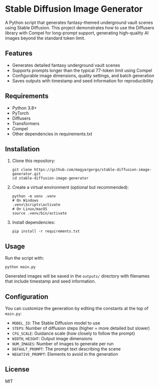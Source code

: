 # Stable Diffusion Image Generator

A Python script that generates fantasy-themed underground vault scenes using Stable Diffusion. This project demonstrates how to use the Diffusers library with Compel for long-prompt support, generating high-quality AI images beyond the standard token limit.

## Features

- Generates detailed fantasy underground vault scenes
- Supports prompts longer than the typical 77-token limit using Compel
- Configurable image dimensions, quality settings, and batch generation
- Saves outputs with timestamp and seed information for reproducibility

## Requirements

- Python 3.8+
- PyTorch
- Diffusers
- Transformers
- Compel
- Other dependencies in requirements.txt

## Installation

1. Clone this repository:
   ```
   git clone https://github.com/magyargergo/stable-diffusion-image-generator.git
   cd stable-diffusion-image-generator
   ```

2. Create a virtual environment (optional but recommended):
   ```
   python -m venv .venv
   # On Windows
   .venv\Scripts\activate
   # On Linux/macOS
   source .venv/bin/activate
   ```

3. Install dependencies:
   ```
   pip install -r requirements.txt
   ```

## Usage

Run the script with:

```
python main.py
```

Generated images will be saved in the `outputs/` directory with filenames that include timestamp and seed information.

## Configuration

You can customize the generation by editing the constants at the top of `main.py`:

- `MODEL_ID`: The Stable Diffusion model to use
- `STEPS`: Number of diffusion steps (higher = more detailed but slower)
- `CFG_SCALE`: Guidance scale (how closely to follow the prompt)
- `WIDTH`, `HEIGHT`: Output image dimensions
- `NUM_IMAGES`: Number of images to generate per run
- `DEFAULT_PROMPT`: The prompt text describing the scene
- `NEGATIVE_PROMPT`: Elements to avoid in the generation

## License

MIT
